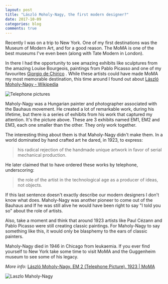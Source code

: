 ```yaml
---
layout: post
title: "László Moholy-Nagy, the first modern designer?"
date: 2017-10-09
categories: blog
comments: true
---
```

Recently I was on a trip to New York. One of my first destinations was the Museum of Modern Art, and for a good reason. The MoMA is one of the best museums I've even been (along with Tate Modern in London).

In there I had the opportunity to see amazing exhibits like sculptures from the amazing Louise Bourgeois, paintings from Pablo Picasso and one of my favourites [Giorgio de Chirico](https://en.wikipedia.org/wiki/Giorgio_de_Chirico) .  While these artists could have made MoMA my most memorable destination, this time around I found out about  [László Moholy-Nagy - Wikipedia](https://en.wikipedia.org/wiki/L%C3%A1szl%C3%B3_Moholy-Nagy)

![Telephone pictures]({{site.url}}/assets/maholy-nagy-1.jpg)

Maholy-Nagy was a Hungarian painter and photographer associated with the Bauhaus movement. He created a lot of remarkable work, during his lifetime, but there is a series of  exhibits from his work that captured my attention. It's the picture above. These are 3 exhibits named EM1, EM2 and EM3, each one smaller than the other. They only work together.

The interesting thing about them is that Maholy-Nagy didn't make them. In a world dominated by hand crafted art he dared, in 1923, to  express:

> his radical rejection of the handmade unique artwork in favor of serial mechanical production.

He later claimed that to have ordered these works by telephone, underscoring:

> the role of the artist in the technological age as a producer of ideas, not objects.

If this last sentence doesn't exactly describe our modern designers I don't know what does. Maholy-Nagy was another pioneer to come out of the Bauhaus and If he was still alive he would have been right to say "I told you so" about the role of artists.

Also, take a moment and think that around 1923 artists like Paul Cézann and Pablo Picasso were still creating classic paintings. For Maholy-Nagy to say something like this, it would only be blasphemy to the ears of classic painters.

Maholy-Nagy died in 1946 in Chicago from leukaemia. If you ever find yourself to New York take some time to visit MoMA and the Guggenheim museum to see some of his legacy.

*More info:* [László Moholy-Nagy. EM 2 (Telephone Picture). 1923 | MoMA](https://www.moma.org/collection/works/78747)

![Laszlo Maholy-Nagy]({{site.url}}/assets/maholy-nagy-2.jpg)
